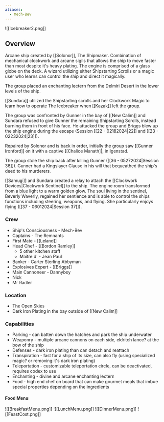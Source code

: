 ```yaml
---
aliases:
  - Mech-Bev
---
```

 
![[Icebreaker2.png]]

## Overview
Arcane ship created by [[Solonor]], The Shipmaker. Combination of mechanical clockwork and arcane sigils that allows the ship to move faster than most despite it's heavy plating. The engine is comprised of a glass globe on the deck. A wizard utilizing either Shipstarting Scrolls or a magic user who learns can control the ship and direct it magically. 

The group placed an enchanting lectern from the Delmiri Desert in the lower levels of the ship.

[[Sundara]] utilized the Shipstarting scrolls and her Clockwork Magic to learn how to operate The Icebreaker when [[Kazak]] left the group.

The group was confronted by Gunner in the bay of [[New Calim]] and Sundara refused to give Gunner the remaining Shipstarting Scrolls, instead burning them in front of his face. He attacked the group and Briggs blew up the ship engine during the escape (Session [[22 - 02182024|22]] and [[23 - 02232024|23]]). 

Repaired by Solonor and is back in order, initially the group saw [[Gunner Ironford]] on it with a captive [[Chalice Manath]], in Igenstad. 

The group stole the ship back after killing Gunner ([[36 - 05272024|Session 36]]). Gunner had a Kingslayer Clause in his will that bequeathed the ship's deed to his murderers. 

[[Samugi]] and Sundara created a relay to attach the [[Clockwork Devices|Clockwork Sentinel]] to the ship. The engine room transformed from a blue light to a warm golden glow. The soul living in the sentinel, Beverly Waverly, regained her sentience and is able to control the ships functions including steering, weapons, and flying. She particularly enjoys flying ([[37 - 06012024|Session 37]]).

### Crew
- Ship's Consciousness - Mech-Bev
- Captains - The Remnants
- First Mate - [[Leland]] 
- Head Chef - [[Bordon Ramley]] 
	- 5 other kitchen staff
	- Maître d' - Jean Paul
- Banker - Carter Sterling Abbyman 
- Explosives Expert - [[Briggs]] 
- Main Cannoneer - Dannyboy 
- Nick
- Mr Radler

### Location
- The Open Skies
- Dark Iron Plating in the bay outside of [[New Calim]] 

### Capabilities
- Parking - can batten down the hatches and park the ship underwater
- Weaponry - multiple arcane cannons on each side, eldritch lance? at the bow of the ship 
- Defenses - dark iron plating than can detach and reattach
- Transpiration - fast for a ship of its size, can also fly (using specialized magic? or removing it's dark iron plating)
- Teleportation - customizable teleportation circle, can be deactivated, requires codex to use
- Enchanting - divine and arcane enchanting lectern 
- Food - high end chef on board that can make gourmet meals that imbue special properties depending on the ingredients 

#### Food Menu
![[BreakfastMenu.png]]
![[LunchMenu.png]]
![[DinnerMenu.png]]
![[FeastCost.png]]
